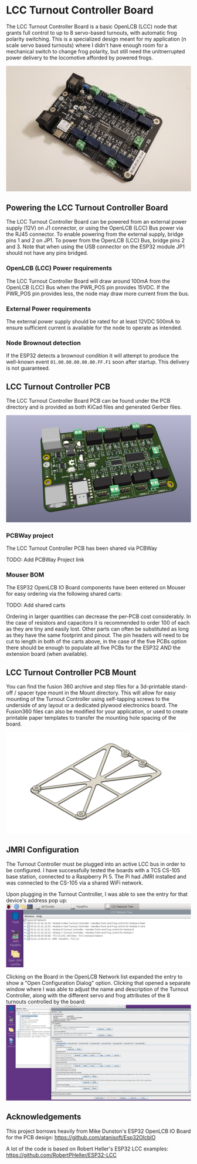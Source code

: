 # LCC Turnout Controller Board

The LCC Turnout Controller Board is a basic OpenLCB (LCC) node that grants full control
to up to 8 servo-based turnouts, with automatic frog polarity switching. This is a
specialized design meant for my application (n scale servo based turnouts) where I
didn't have enough room for a mechanical switch to change frog polarity, but still need the unitnerrupted power delivery to the locomotive afforded by powered frogs.

![PCB Photo](Doc/pcb_photo.jpg)

## Powering the LCC Turnout Controller Board

The LCC Turnout Controller Board can be powered from an external power supply (12V) on
J1 connector, or using the OpenLCB (LCC) Bus power via the RJ45 connector. To enable powering
from the external supply, bridge pins 1 and 2 on JP1. To power from the OpenLCB
(LCC) Bus, bridge pins 2 and 3. Note that when using the USB connector on the
ESP32 module JP1 should not have any pins bridged.

### OpenLCB (LCC) Power requirements

The LCC Turnout Controller Board will draw around 100mA from the OpenLCB (LCC) Bus when
the PWR_POS pin provides 15VDC. If the PWR_POS pin provides less, the node may
draw more current from the bus.

### External Power requirements

The external power supply should be rated for at least 12VDC 500mA to ensure
sufficient current is available for the node to operate as intended.

### Node Brownout detection

If the ESP32 detects a brownout condition it will attempt to produce the
well-known event `01.00.00.00.00.00.FF.F1` soon after startup. This delivery
is not guaranteed.

## LCC Turnout Controller PCB

The LCC Turnout Controller Board PCB can be found under the PCB directory and is
provided as both KiCad files and generated Gerber files.

![PCB Render](Doc/pcb.jpg)

### PCBWay project

The LCC Turnout Controller PCB has been shared via PCBWay 

TODO: Add PCBWay Project link

### Mouser BOM

The ESP32 OpenLCB IO Board components have been entered on Mouser for easy ordering
via the following shared carts:

TODO: Add shared carts

Ordering in larger quantities can decrease the per-PCB cost considerably. In
the case of resistors and capacitors it is recommended to order 100 of each
as they are tiny and easily lost. Other parts can often be substituted as long
as they have the same footprint and pinout. The pin headers will need to be cut
to length in both of the carts above, in the case of the five PCBs option there
should be enough to populate all five PCBs for the ESP32 *AND* the extension
board (when available).

## LCC Turnout Controller PCB Mount

You can find the fusion 360 archive and step files for a 3d-printable stand-off / spacer type mount in the Mount directory. This will allow for easy mounting of the Turnout Controller using self-tapping screws to the underside of any layout or a dedicated plywood electronics board. The Fusion360 files can also be modified for your application, or used to create printable paper templates to transfer the mounting hole spacing of the board.

![PCB Mount Render](Doc/mount_render.png)

## JMRI Configuration

The Turnout Controller must be plugged into an active LCC bus in order to be configured. I have successfully tested the boards with a TCS CS-105 base station, connected to a Raspberry Pi 5. The Pi had JMRI installed and was connected to the CS-105 via a shared WiFi network.

Upon plugging in the Turnout Controller, I was able to see the entry for that device's address pop up:
![JMRI Discovery](Doc/jmri_discovery.png)

Clicking on the Board in the OpenLCB Network list expanded the entry to show a "Open Configuration Dialog" option. Clicking that opened a separate window where I was able to adjust the name and description of the Turnout Controller, along with the different servo and frog attributes of the 8 turnouts controlled by the board:
![JMRI Configuration](Doc/jmri_config.png)

## Acknowledgements

This project borrows heavily from Mike Dunston's ESP32 OpenLCB IO Board for the PCB design:
https://github.com/atanisoft/Esp32OlcbIO

A lot of the code is based on Robert Heller's ESP32 LCC examples:
https://github.com/RobertPHeller/ESP32-LCC
